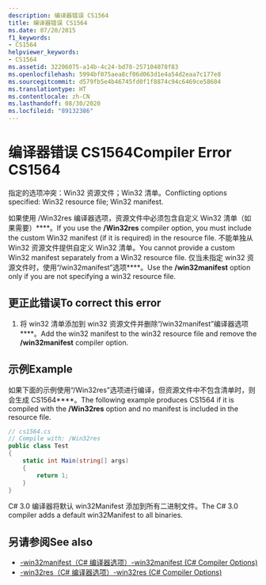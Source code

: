 ```yaml
---
description: 编译器错误 CS1564
title: 编译器错误 CS1564
ms.date: 07/20/2015
f1_keywords:
- CS1564
helpviewer_keywords:
- CS1564
ms.assetid: 32206075-a14b-4c24-bd78-257104078f83
ms.openlocfilehash: 5994bf075aea8cf06d063d1e4a54d2eaa7c177e8
ms.sourcegitcommit: d579fb5e4b46745fd0f1f8874c94c6469ce58604
ms.translationtype: HT
ms.contentlocale: zh-CN
ms.lasthandoff: 08/30/2020
ms.locfileid: "89132386"
---
```

# <a name="compiler-error-cs1564"></a><span data-ttu-id="39e0f-103">编译器错误 CS1564</span><span class="sxs-lookup"><span data-stu-id="39e0f-103">Compiler Error CS1564</span></span>
<span data-ttu-id="39e0f-104">指定的选项冲突：Win32 资源文件；Win32 清单。</span><span class="sxs-lookup"><span data-stu-id="39e0f-104">Conflicting options specified: Win32 resource file; Win32 manifest.</span></span>  
  
 <span data-ttu-id="39e0f-105">如果使用 /Win32res 编译器选项，资源文件中必须包含自定义 Win32 清单（如果需要）\*\*\*\*。</span><span class="sxs-lookup"><span data-stu-id="39e0f-105">If you use the **/Win32res** compiler option, you must include the custom Win32 manifest (if it is required) in the resource file.</span></span> <span data-ttu-id="39e0f-106">不能单独从 Win32 资源文件提供自定义 Win32 清单。</span><span class="sxs-lookup"><span data-stu-id="39e0f-106">You cannot provide a custom Win32 manifest separately from a Win32 resource file.</span></span> <span data-ttu-id="39e0f-107">仅当未指定 win32 资源文件时，使用“/win32manifest”选项\*\*\*\*。</span><span class="sxs-lookup"><span data-stu-id="39e0f-107">Use the **/win32manifest** option only if you are not specifying a win32 resource file.</span></span>  
  
## <a name="to-correct-this-error"></a><span data-ttu-id="39e0f-108">更正此错误</span><span class="sxs-lookup"><span data-stu-id="39e0f-108">To correct this error</span></span>  
  
1. <span data-ttu-id="39e0f-109">将 win32 清单添加到 win32 资源文件并删除“/win32manifest”编译器选项\*\*\*\*。</span><span class="sxs-lookup"><span data-stu-id="39e0f-109">Add the win32 manifest to the win32 resource file and remove the **/win32manifest** compiler option.</span></span>  
  
## <a name="example"></a><span data-ttu-id="39e0f-110">示例</span><span class="sxs-lookup"><span data-stu-id="39e0f-110">Example</span></span>  
 <span data-ttu-id="39e0f-111">如果下面的示例使用“/Win32res”选项进行编译，但资源文件中不包含清单时，则会生成 CS1564\*\*\*\*。</span><span class="sxs-lookup"><span data-stu-id="39e0f-111">The following example produces CS1564 if it is compiled with the **/Win32res** option and no manifest is included in the resource file.</span></span>  
  
```csharp  
// cs1564.cs  
// Compile with: /Win32res  
public class Test  
{  
    static int Main(string[] args)  
    {  
        return 1;  
    }  
}  
```  
  
 <span data-ttu-id="39e0f-112">C# 3.0 编译器将默认 win32Manifest 添加到所有二进制文件。</span><span class="sxs-lookup"><span data-stu-id="39e0f-112">The C# 3.0 compiler adds a default win32Manifest to all binaries.</span></span>  
  
## <a name="see-also"></a><span data-ttu-id="39e0f-113">另请参阅</span><span class="sxs-lookup"><span data-stu-id="39e0f-113">See also</span></span>

- [<span data-ttu-id="39e0f-114">-win32manifest（C# 编译器选项）</span><span class="sxs-lookup"><span data-stu-id="39e0f-114">-win32manifest (C# Compiler Options)</span></span>](../compiler-options/win32manifest-compiler-option.md)
- [<span data-ttu-id="39e0f-115">-win32res（C# 编译器选项）</span><span class="sxs-lookup"><span data-stu-id="39e0f-115">-win32res (C# Compiler Options)</span></span>](../compiler-options/win32res-compiler-option.md)
